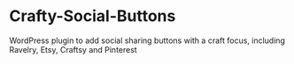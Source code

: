 Crafty-Social-Buttons
=====================

WordPress plugin to add social sharing buttons with a craft focus, including Ravelry, Etsy, Craftsy and Pinterest
